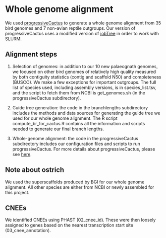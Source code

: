 Whole genome alignment
===============

We used [progressiveCactus](https://github.com/glennhickey/progressiveCactus) to generate
a whole genome alignment from 35 bird genomes and 7 non-avian reptile outgroups. Our
version of progressiveCactus uses a modified version of [jobTree](https://github.com/harvardinformatics/jobTree) in order to work with SLURM.

Alignment steps
---------------

1. Selection of genomes: in addition to our 10 new palaeognath genomes, we focused on
other bird genomes of relatively high quality measured by both contiguity statistics 
(contig and scaffold N50) and completeness (BUSCO). We make a few exceptions for important 
outgroups. The full list of species used, including assembly versions, is in 
species_list.tsv, and the script to fetch them from NCBI is get_genomes.sh (in the progressiveCactus subdirectory).

2. Guide tree generation: the code in the branchlengths subdirectory includes the methods and data sources for generating the guide tree
we used for our whole genome alignment. The R script compute_br_for_cactus.R contains all the information and scripts needed to
generate our final branch lengths.

3. Whole-genome alignment: the code in the progressiveCactus subdirectory includes our configuration files and
scripts to run progressiveCactus. For more details about progressiveCactus, please see [here](https://github.com/glennhickey/progressiveCactus).

Note about ostrich
--------------

We used the superscaffolds produced by BGI for our whole genome alignment. All other species are either from NCBI or newly assembled for this project.

CNEEs
--------

We identified CNEEs using PHAST (02_cnee_id). These were then loosely assigned to genes based on the nearest transcription start site (03_cnee_annotation).